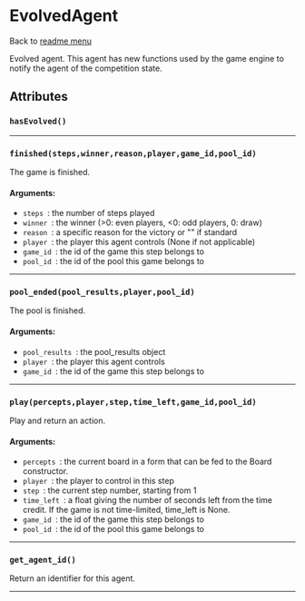 # EvolvedAgent
Back to [readme menu](../README.md)

Evolved agent. This agent has new functions used by the game engine to notify the agent of the competition state.
## Attributes
### ```hasEvolved()```

----

### ```finished(steps,winner,reason,player,game_id,pool_id)```
The game is finished.
#### Arguments:
* ```steps ```: the number of steps played
* ```winner ```: the winner (>0: even players, <0: odd players, 0: draw)
* ```reason ```: a specific reason for the victory or "" if standard
* ```player ```: the player this agent controls (None if not applicable)
* ```game_id ```: the id of the game this step belongs to
* ```pool_id ```: the id of the pool this game belongs to


----

### ```pool_ended(pool_results,player,pool_id)```
The pool is finished.
 #### Arguments:
* ```pool_results ```: the pool_results object
* ```player ```: the player this agent controls
* ```game_id ```: the id of the game this step belongs to


----

### ```play(percepts,player,step,time_left,game_id,pool_id)```
Play and return an action.
#### Arguments:
* ```percepts ```: the current board in a form that can be fed to the Board
constructor.
* ```player ```: the player to control in this step
* ```step ```: the current step number, starting from 1
* ```time_left ```: a float giving the number of seconds left from the time
credit. If the game is not time-limited, time_left is None.
* ```game_id ```: the id of the game this step belongs to
* ```pool_id ```: the id of the pool this game belongs to


----

### ```get_agent_id()```
Return an identifier for this agent.

----

